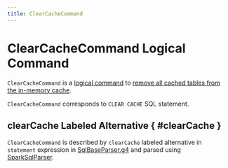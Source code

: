 ```yaml
---
title: ClearCacheCommand
---
```


# ClearCacheCommand Logical Command

`ClearCacheCommand` is a [logical command](RunnableCommand.md) to [remove all cached tables from the in-memory cache](../Catalog.md#clearCache).

`ClearCacheCommand` corresponds to `CLEAR CACHE` SQL statement.

## clearCache Labeled Alternative { #clearCache }

`ClearCacheCommand` is described by `clearCache` labeled alternative in `statement` expression in [SqlBaseParser.g4](../sql/AstBuilder.md#grammar) and parsed using [SparkSqlParser](../sql/SparkSqlParser.md).
